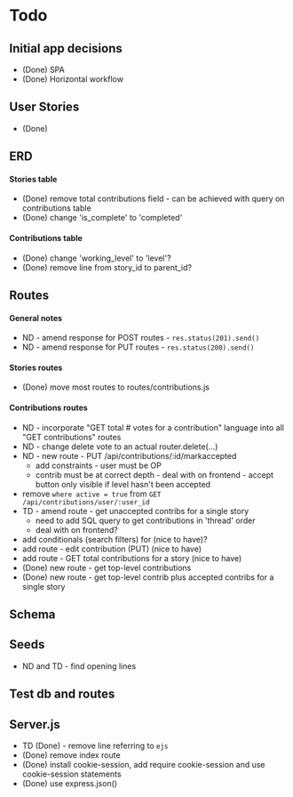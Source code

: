 # Todo

## Initial app decisions
* (Done) SPA
* (Done) Horizontal workflow

## User Stories
- (Done)

## ERD

#### Stories table 
* (Done) remove total contributions field - can be achieved with query on contributions table
* (Done) change 'is_complete' to 'completed'

#### Contributions table
* (Done) change 'working_level' to 'level'?
* (Done) remove line from story_id to parent_id?

## Routes

#### General notes
* ND - amend response for POST routes - `res.status(201).send()`
* ND - amend response for PUT routes - `res.status(200).send()`

#### Stories routes
* (Done) move most routes to routes/contributions.js

#### Contributions routes
* ND - incorporate "GET total # votes for a contribution" language into all "GET contributions" routes
* ND - change delete vote to an actual router.delete(...)
* ND - new route - PUT /api/contributions/:id/markaccepted
  * add constraints - user must be OP 
  * contrib must be at correct depth - deal with on frontend - accept button only visible if level hasn't been accepted
* remove `where active = true` from `GET /api/contributions/user/:user_id`
* TD - amend route - get unaccepted contribs for a single story
  * need to add SQL query to get contributions in 'thread' order
  * deal with on frontend?
* add conditionals (search filters) for  (nice to have)?
* add route - edit contribution (PUT) (nice to have)
* add route - GET total contributions for a story (nice to have)
* (Done) new route - get top-level contributions 
* (Done) new route - get top-level contrib plus accepted contribs for a single story

## Schema

## Seeds
* ND and TD - find opening lines

## Test db and routes

## Server.js
* TD (Done) - remove line referring to `ejs`
* (Done) remove index route
* (Done) install cookie-session, add require cookie-session and use cookie-session statements
* (Done) use express.json()
